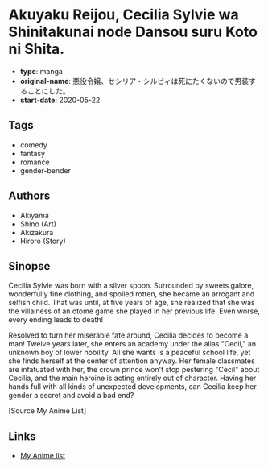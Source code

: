 # Akuyaku Reijou, Cecilia Sylvie wa Shinitakunai node Dansou suru Koto ni Shita.

-   **type**: manga
-   **original-name**: 悪役令嬢、セシリア・シルビィは死にたくないので男装することにした。
-   **start-date**: 2020-05-22

## Tags

-   comedy
-   fantasy
-   romance
-   gender-bender

## Authors

-   Akiyama
-   Shino (Art)
-   Akizakura
-   Hiroro (Story)

## Sinopse

Cecilia Sylvie was born with a silver spoon. Surrounded by sweets galore, wonderfully fine clothing, and spoiled rotten, she became an arrogant and selfish child. That was until, at five years of age, she realized that she was the villainess of an otome game she played in her previous life. Even worse, every ending leads to death!

Resolved to turn her miserable fate around, Cecilia decides to become a man! Twelve years later, she enters an academy under the alias "Cecil," an unknown boy of lower nobility. All she wants is a peaceful school life, yet she finds herself at the center of attention anyway. Her female classmates are infatuated with her, the crown prince won't stop pestering "Cecil" about Cecilia, and the main heroine is acting entirely out of character. Having her hands full with all kinds of unexpected developments, can Cecilia keep her gender a secret and avoid a bad end?

[Source My Anime List]

## Links

-   [My Anime list](https://myanimelist.net/manga/130130/Akuyaku_Reijou_Cecilia_Sylvie_wa_Shinitakunai_node_Dansou_suru_Koto_ni_Shita)
